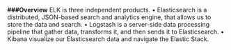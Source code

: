 **###Overview**
ELK is three independent products.
•	Elasticsearch is a distributed, JSON-based search and analytics engine, that allows us to  store the data and search.
•	Logstash is a server-side data processing pipeline that gather data, transforms it, and then sends it to Elasticsearch.
•	Kibana visualize our Elasticsearch data and navigate the Elastic Stack.

